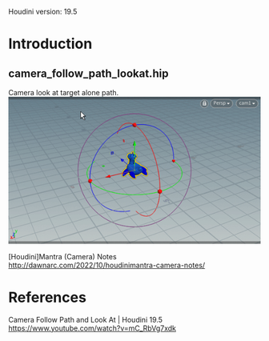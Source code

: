 Houdini version: 19.5

# Introduction

## camera_follow_path_lookat.hip

Camera look at target alone path.  
![screenshoots01](./screenshots/camera_follow_path_lookat.gif)

[Houdini]Mantra (Camera) Notes  
http://dawnarc.com/2022/10/houdinimantra-camera-notes/

# References

Camera Follow Path and Look At | Houdini 19.5  
https://www.youtube.com/watch?v=mC_RbVg7xdk